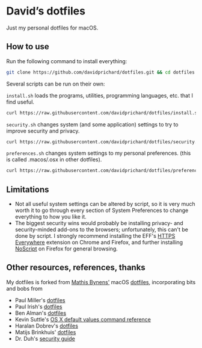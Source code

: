# David’s dotfiles

Just my personal dotfiles for macOS.

## How to use

Run the following command to install everything:

```bash
git clone https://github.com/davidprichard/dotfiles.git && cd dotfiles && source setup.sh
```

Several scripts can be run on their own:

`install.sh` loads the programs, utilities, programming languages, etc. that I find useful.

```bash
curl https://raw.githubusercontent.com/davidprichard/dotfiles/install.sh && source install.sh
```

`security.sh` changes system (and some application) settings to try to improve security and privacy.
```bash
curl https://raw.githubusercontent.com/davidprichard/dotfiles/security.sh && source security.sh
```

`preferences.sh` changes system settings to my personal preferences. (this is called .macos/.osx in other dotfiles).
```bash
curl https://raw.githubusercontent.com/davidprichard/dotfiles/preferences.sh && source preferences.sh
```

## Limitations

* Not all useful system settings can be altered by script, so it is very much worth it to go through every section of System Preferences to change everything to how you like it.
* The biggest security wins would probably be installing privacy- and security-minded add-ons to the browsers; unfortunately, this can't be done by script. I strongly recommend installing the EFF's [HTTPS Everywhere](https://www.eff.org/https-everywhere) extension on Chrome and Firefox, and further installing [NoScript](https://noscript.net/) on Firefox for general browsing.


## Other resources, references, thanks

My dotfiles is forked from [Mathis Bynens'](https://mathiasbynens.be/) macOS [dotfiles](https://github.com/mathiasbynens/dotfiles), incorporating bits and bobs from
* Paul Miller's [dotfiles](https://github.com/paulmillr/dotfiles)
* Paul Irish's [dotfiles](https://github.com/paulirish/dotfiles)
* Ben Alman's [dotfiles](https://github.com/cowboy/dotfiles)
* Kevin Suttle's [OS X default values command reference](https://github.com/kevinSuttle/OSXDefaults/blob/master/REFERENCE.md)
* Haralan Dobrev's [dotfiles](https://github.com/hkdobrev/dotfiles/)
* Matijs Brinkhuis' [dotfiles](https://github.com/matijs/dotfiles)
* Dr. Duh's [security guide](https://github.com/drduh/OS-X-Security-and-Privacy-Guide)
